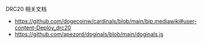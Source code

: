 DRC20 相关文档
- https://github.com/dogecoinw/cardinals/blob/main/bip.mediawiki#user-content-Deploy_drc20
- https://github.com/apezord/doginals/blob/main/doginals.js